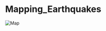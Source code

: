 # Mapping_Earthquakes

![Map](https://user-images.githubusercontent.com/112028534/207983715-8db11a97-3301-4efb-ad0b-3dad75a5a7c4.PNG)
